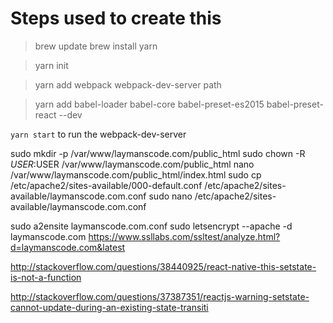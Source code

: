 <!--https://scotch.io/tutorials/setup-a-react-environment-using-webpack-and-babel-->
# Steps used to create this

> brew update
> brew install yarn

> yarn init

> yarn add webpack webpack-dev-server path

> yarn add babel-loader babel-core babel-preset-es2015 babel-preset-react --dev

`yarn start` to run the webpack-dev-server

sudo mkdir -p /var/www/laymanscode.com/public_html
sudo chown -R $USER:$USER /var/www/laymanscode.com/public_html
nano /var/www/laymanscode.com/public_html/index.html
sudo cp /etc/apache2/sites-available/000-default.conf /etc/apache2/sites-available/laymanscode.com.conf
sudo nano /etc/apache2/sites-available/laymanscode.com.conf

sudo a2ensite laymanscode.com.conf
sudo letsencrypt --apache -d laymanscode.com
https://www.ssllabs.com/ssltest/analyze.html?d=laymanscode.com&latest


http://stackoverflow.com/questions/38440925/react-native-this-setstate-is-not-a-function


http://stackoverflow.com/questions/37387351/reactjs-warning-setstate-cannot-update-during-an-existing-state-transiti

